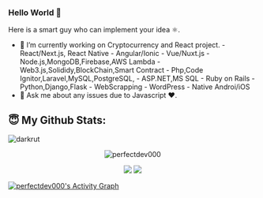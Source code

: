 ### Hello World 👋
Here is a smart guy who can implement your idea ⚛️.

- 🔭 I’m currently working on Cryptocurrency and React project.
      - React/Next.js, React Native
      - Angular/Ionic
      - Vue/Nuxt.js
      - Node.js,MongoDB,Firebase,AWS Lambda
      - Web3.js,Solididy,BlockChain,Smart Contract
      - Php,Code Ignitor,Laravel,MySQL,PostgreSQL,
      - ASP.NET,MS SQL
      - Ruby on Rails
      - Python,Django,Flask
      - WebScrapping
      - WordPress
      - Native Androi/iOS
- 💬 Ask me about any issues due to Javascript ❤️.
## <b>😇 My Github Stats</b>:
<p align="left"><img src="https://komarev.com/ghpvc/?username=perfectdev000&label=Profile%20views&color=0e75b6&style=flat" alt="darkrut" /> </p>
<p align="center" style="margin-bottom: 10px;"><img src="https://github-profile-trophy.vercel.app/?username=perfectdev000&column=7&theme=onedark" alt="perfectdev000" /></p>
<p align="center">
  <img src = "https://github-readme-stats.vercel.app/api?username=perfectdev000&show_icons=true&include_all_commits=true&count_private=true&theme=tokyonight"> 
  <img src = "https://github-readme-stats.vercel.app/api/top-langs/?username=perfectdev000&langs_count=8&layout=compact&theme=tokyonight&include_all_commits=true">
</p>
<a href="https://github.com/perfectdev000/perfectdev000">
  <img alt="perfectdev000's Activity Graph" src="https://activity-graph.herokuapp.com/graph?username=perfectdev000&bg_color=22222E&color=DDDD66&line=00FFFF&point=0000FF"/>
</a>
